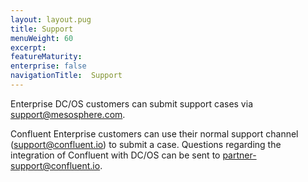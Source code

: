 ```yaml
---
layout: layout.pug
title: Support
menuWeight: 60
excerpt:
featureMaturity:
enterprise: false
navigationTitle:  Support
---
```


Enterprise DC/OS customers can submit support cases via support@mesosphere.com.

Confluent Enterprise customers can use their normal support channel (support@confluent.io) to submit a case. Questions regarding the integration of Confluent with DC/OS can be sent to partner-support@confluent.io.
